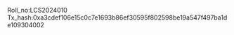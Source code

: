 Roll_no:LCS2024010 <br>
Tx_hash:0xa3cdef106e15c0c7e1693b86ef30595f802598be19a547f497ba1de109304002<br>